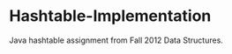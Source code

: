 Hashtable-Implementation
========================

Java hashtable assignment from Fall 2012 Data Structures.
